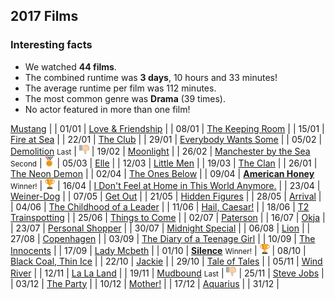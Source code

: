 ## 2017 Films

### Interesting facts

* We watched **44 films**.
* The combined runtime was **3 days**, 10 hours and 33 minutes!
* The average runtime per film was 112 minutes.
* The most common genre was **Drama** (39 times).
* No actor featured in more than one film!

[Mustang](http://www.imdb.com/title/tt3966404/) | | 01/01 |
[Love & Friendship](http://www.imdb.com/title/tt3068194/) | | 08/01 |
[The Keeping Room](http://www.imdb.com/title/tt2488778/) | | 15/01 |
[Fire at Sea](http://www.imdb.com/title/tt3652526/) | | 22/01 |
[The Club](http://www.imdb.com/title/tt4375438/) | | 29/01 |
[Everybody Wants Some](http://www.imdb.com/title/tt2937696/) | | 05/02 |
[Demolition](http://www.imdb.com/title/tt1172049/) <small>Last</small> | ![Last!](images/last.png) | 19/02 |
[Moonlight](http://www.imdb.com/title/tt4975722/) | | 26/02 |
[Manchester by the Sea](http://www.imdb.com/title/tt4034228/) <small>Second</small> | ![Second!](/images/second.png) | 05/03 |
[Elle](http://www.imdb.com/title/tt3716530/) | | 12/03 |
[Little Men](http://www.imdb.com/title/tt4919484/) | | 19/03 |
[The Clan](http://www.imdb.com/title/tt4411504/) | | 26/01 |
[The Neon Demon](http://www.imdb.com/title/tt1974419/) | | 02/04 |
[The Ones Below](http://www.imdb.com/title/tt4126438/) | | 09/04 |
[**American Honey**](http://www.imdb.com/title/tt3721936/) <small>Winner!</small> | ![Winner](/images/first.png) | 16/04 |
[I Don't Feel at Home in This World Anymore.](http://www.imdb.com/title/tt5710514/) | | 23/04 |
[Weiner-Dog](http://www.imdb.com/title/tt4144190/) | | 07/05 |
[Get Out](http://www.imdb.com/title/tt4846340/) | | 21/05 |
[Hidden Figures](http://www.imdb.com/title/tt4846340/) | | 28/05 |
[Arrival](http://www.imdb.com/title/tt2543164/) | | 04/06 |
[The Childhood of a Leader](http://www.imdb.com/title/tt2815902/) | | 11/06 |
[Hail, Caesar!](http://www.imdb.com/title/tt0475290/) | | 18/06 |
[T2 Trainspotting](http://www.imdb.com/title/tt2763304/) | | 25/06 |
[Things to Come](http://www.imdb.com/title/tt4120176/) | | 02/07 |
[Paterson](http://www.imdb.com/title/tt5247022/) | | 16/07 |
[Okja](http://www.imdb.com/title/tt3967856/) | | 23/07 |
[Personal Shopper](http://www.imdb.com/title/tt4714782/) | | 30/07 |
[Midnight Special](http://www.imdb.com/title/tt2649554/) | | 06/08 |
[Lion](http://www.imdb.com/title/tt3741834/) | | 27/08 |
[Copenhagen](http://www.imdb.com/title/tt2459156/) | | 03/09 |
[The Diary of a Teenage Girl](http://www.imdb.com/title/tt3172532/) | | 10/09 |
[The Innocents](http://www.imdb.com/title/tt4370784/) | | 17/09 |
[Lady Mcbeth](http://www.imdb.com/title/tt4291600/) | | 01/10 |
[**Silence**](http://www.imdb.com/title/tt0490215/) <small>Winner!</small> | ![Winner](/images/first.png) | 08/10 |
[Black Coal, Thin Ice](http://www.imdb.com/title/tt3469910/) | | 22/10 |
[Jackie](http://www.imdb.com/title/tt1619029/) | | 29/10 |
[Tale of Tales](http://www.imdb.com/title/tt3278330/) | | 05/11 |
[Wind River](http://www.imdb.com/title/tt5362988/) | | 12/11 |
[La La Land](http://www.imdb.com/title/tt3783958/) | | 19/11 |
[Mudbound](http://www.imdb.com/title/tt2396589/) <small>Last</small> | ![Last!](images/last.png) | 25/11 |
[Steve Jobs](http://www.imdb.com/title/tt2080374/) | | 03/12 |
[The Party](http://www.imdb.com/title/tt5814592/) | | 10/12 |
[Mother!](http://www.imdb.com/title/tt5109784/) | | 17/12 |
[Aquarius](http://www.imdb.com/title/tt5221584/) | | 31/12 |
